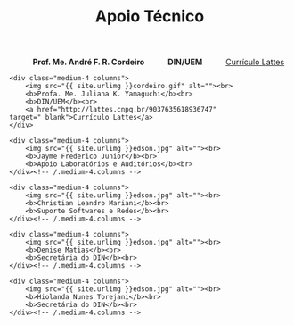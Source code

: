 ﻿---
layout: page-fullwidth
title: "Apoio Técnico"
subheadline: ""
permalink: "/apoio_tecnico/"
header:
   image_fullwidth: banner_eres2020.png
---

<div class="row t30">
	<div class="medium-4 columns">
        <img src="{{ site.urlimg }}cordeiro.gif" alt=""><br>
        <b>Prof. Me. André F. R. Cordeiro</b><br>
		<b>DIN/UEM</b><br>
		<a href="http://lattes.cnpq.br/6628952189434232" target="_blank">Currículo Lattes</a>
    </div>

	<div class="medium-4 columns">
        <img src="{{ site.urlimg }}cordeiro.gif" alt=""><br>
        <b>Profa. Me. Juliana K. Yamaguchi</b><br>
		<b>DIN/UEM</b><br>
		<a href="http://lattes.cnpq.br/9037635618936747" target="_blank">Currículo Lattes</a>
    </div>	

</div>


<div class="row t30">

    <div class="medium-4 columns">
        <img src="{{ site.urlimg }}edson.jpg" alt=""><br>
        <b>Jayme Frederico Junior</b><br>
		<b>Apoio Laboratórios e Auditórios</b><br>
    </div><!-- /.medium-4.columns -->

	<div class="medium-4 columns">
		<img src="{{ site.urlimg }}edson.jpg" alt=""><br>
        <b>Christian Leandro Mariani</b><br>
		<b>Suporte Softwares e Redes</b><br>		
    </div><!-- /.medium-4.columns -->
</div><!-- /.row -->

<div class="row t30">

    <div class="medium-4 columns">
		<img src="{{ site.urlimg }}edson.jpg" alt=""><br>
        <b>Denise Matias</b><br>
		<b>Secretária do DIN</b><br>
    </div><!-- /.medium-4.columns -->

	<div class="medium-4 columns">
		<img src="{{ site.urlimg }}edson.jpg" alt=""><br>
        <b>Hiolanda Nunes Torejani</b><br>
		<b>Secretária do DIN</b><br>
    </div><!-- /.medium-4.columns -->
</div><!-- /.row -->

